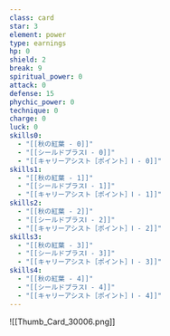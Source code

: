 ```yaml
---
class: card
star: 3
element: power
type: earnings
hp: 0
shield: 2
break: 9
spiritual_power: 0
attack: 0
defense: 15
phychic_power: 0
technique: 0
charge: 0
luck: 0
skills0:
  - "[[秋の紅葉 - 0]]"
  - "[[シールドプラスⅠ - 0]]"
  - "[[キャリーアシスト［ポイント］Ⅰ - 0]]"
skills1:
  - "[[秋の紅葉 - 1]]"
  - "[[シールドプラスⅠ - 1]]"
  - "[[キャリーアシスト［ポイント］Ⅰ - 1]]"
skills2:
  - "[[秋の紅葉 - 2]]"
  - "[[シールドプラスⅠ - 2]]"
  - "[[キャリーアシスト［ポイント］Ⅰ - 2]]"
skills3:
  - "[[秋の紅葉 - 3]]"
  - "[[シールドプラスⅠ - 3]]"
  - "[[キャリーアシスト［ポイント］Ⅰ - 3]]"
skills4:
  - "[[秋の紅葉 - 4]]"
  - "[[シールドプラスⅠ - 4]]"
  - "[[キャリーアシスト［ポイント］Ⅰ - 4]]"
---
```

![[Thumb_Card_30006.png]]



